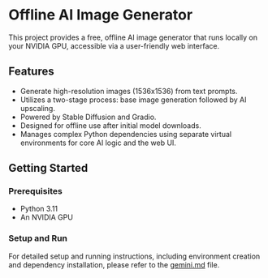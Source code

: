 # Offline AI Image Generator

This project provides a free, offline AI image generator that runs locally on your NVIDIA GPU, accessible via a user-friendly web interface.

## Features
- Generate high-resolution images (1536x1536) from text prompts.
- Utilizes a two-stage process: base image generation followed by AI upscaling.
- Powered by Stable Diffusion and Gradio.
- Designed for offline use after initial model downloads.
- Manages complex Python dependencies using separate virtual environments for core AI logic and the web UI.

## Getting Started

### Prerequisites
- Python 3.11
- An NVIDIA GPU

### Setup and Run
For detailed setup and running instructions, including environment creation and dependency installation, please refer to the [gemini.md](gemini.md) file.
